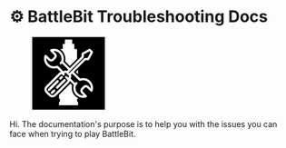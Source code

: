 # ⚙ BattleBit Troubleshooting Docs

<figure><img src=".gitbook/assets/logo.png" alt="" width="128"><figcaption></figcaption></figure>

Hi. The documentation's purpose is to help you with the issues you can face when trying to play BattleBit.
